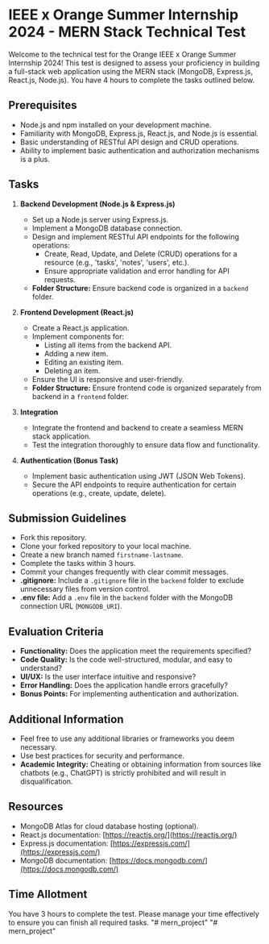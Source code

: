 # IEEE x Orange Summer Internship 2024 - MERN Stack Technical Test

Welcome to the technical test for the Orange IEEE x Orange Summer Internship 2024! This test is designed to assess your proficiency in building a full-stack web application using the MERN stack (MongoDB, Express.js, React.js, Node.js). You have 4 hours to complete the tasks outlined below.

## Prerequisites
- Node.js and npm installed on your development machine.
- Familiarity with MongoDB, Express.js, React.js, and Node.js is essential.
- Basic understanding of RESTful API design and CRUD operations.
- Ability to implement basic authentication and authorization mechanisms is a plus.

## Tasks
1. **Backend Development (Node.js & Express.js)**
   - Set up a Node.js server using Express.js.
   - Implement a MongoDB database connection.
   - Design and implement RESTful API endpoints for the following operations:
     - Create, Read, Update, and Delete (CRUD) operations for a resource (e.g., 'tasks', 'notes', 'users', etc.).
     - Ensure appropriate validation and error handling for API requests.
   - **Folder Structure:** Ensure backend code is organized in a `backend` folder.

2. **Frontend Development (React.js)**
   - Create a React.js application.
   - Implement components for:
     - Listing all items from the backend API.
     - Adding a new item.
     - Editing an existing item.
     - Deleting an item.
   - Ensure the UI is responsive and user-friendly.
   - **Folder Structure:** Ensure frontend code is organized separately from backend in a `frontend` folder.

3. **Integration**
   - Integrate the frontend and backend to create a seamless MERN stack application.
   - Test the integration thoroughly to ensure data flow and functionality.

4. **Authentication (Bonus Task)**
   - Implement basic authentication using JWT (JSON Web Tokens).
   - Secure the API endpoints to require authentication for certain operations (e.g., create, update, delete).

## Submission Guidelines
- Fork this repository.
- Clone your forked repository to your local machine.
- Create a new branch named `firstname-lastname`.
- Complete the tasks within 3 hours.
- Commit your changes frequently with clear commit messages.
- **.gitignore:** Include a `.gitignore` file in the `backend` folder to exclude unnecessary files from version control.
- **.env file:** Add a `.env` file in the `backend` folder with the MongoDB connection URL (`MONGODB_URI`).

## Evaluation Criteria
- **Functionality:** Does the application meet the requirements specified?
- **Code Quality:** Is the code well-structured, modular, and easy to understand?
- **UI/UX:** Is the user interface intuitive and responsive?
- **Error Handling:** Does the application handle errors gracefully?
- **Bonus Points:** For implementing authentication and authorization.

## Additional Information
- Feel free to use any additional libraries or frameworks you deem necessary.
- Use best practices for security and performance.
- **Academic Integrity:** Cheating or obtaining information from sources like chatbots (e.g., ChatGPT) is strictly prohibited and will result in disqualification.

## Resources
- MongoDB Atlas for cloud database hosting (optional).
- React.js documentation: [https://reactjs.org/](https://reactjs.org/)
- Express.js documentation: [https://expressjs.com/](https://expressjs.com/)
- MongoDB documentation: [https://docs.mongodb.com/](https://docs.mongodb.com/)

## Time Allotment
You have 3 hours to complete the test. Please manage your time effectively to ensure you can finish all required tasks.
"# mern_project" 
"# mern_project" 
